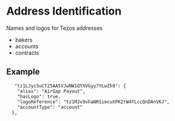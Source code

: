 # Address Identification

Names and logos for Tezos addresses

- bakers
- accounts
- contracts

## Example

```
   "tz1LJycSuCT25AA5VJwNW1QYXVGyy7YLwZh9": {
    "alias": "AirGap Payout",
    "hasLogo": true,
    "logoReference": "tz1MJx9vhaNRSimcuXPK2rW4fLccQnDAnVKJ",
    "accountType": "account"
  },
```
